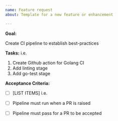 ```yaml
---
name: Feature request
about: Template for a new feature or enhancement

---
```


**Goal:**

Create CI pipeline to establish best-practices

**Tasks:**
  i.e.
  1. Create Github action for Golang CI
  2. Add linting stage
  3. Add go-test stage 


**Acceptance Criteria:**

  - [ ] [LIST ITEMS]
  i.e.

  - [ ] Pipeline must run when a PR is raised
  - [ ] Pipeline must pass for a PR to be accepted
